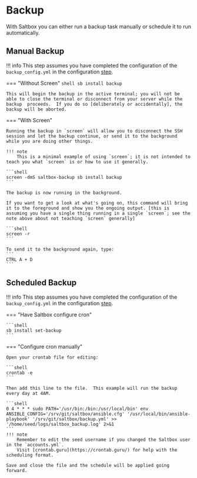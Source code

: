 # Backup

With Saltbox you can either run a backup task manually or schedule it to run automatically.

## Manual Backup

!!! info
    This step assumes you have completed the configuration of the `backup_config.yml` in the configuration [step](../../saltbox/backup/settings.md).

=== "Without Screen"
    ``` shell
    sb install backup
    ```

    This will begin the backup in the active terminal; you will not be able to close the terminal or disconnect from your server while the backup  proceeds.  If you do so [deliberately or accidentally], the backup will be aborted.

=== "With Screen"

    Running the backup in `screen` will allow you to disconnect the SSH session and let the backup continue, or send it to the background while you are doing other things.

    !!! note
        This is a minimal example of using `screen`; it is not intended to teach you what `screen` is or how to use it generally.
    
    ```shell
    screen -dmS saltbox-backup sb install backup
    ```

    The backup is now running in the background.

    If you want to get a look at what's going on, this command will bring it to the foreground and show you the ongoing output. [this is assuming you have a single thing running in a single `screen`; see the note above about not teaching `screen` generally]

    ```shell
    screen -r
    ```

    To send it to the background again, type:
    ```
    CTRL A + D
    ```

## Scheduled Backup

!!! info
    This step assumes you have completed the configuration of the `backup_config.yml` in the configuration [step](../../saltbox/backup/settings.md).

=== "Have Saltbox configure cron"

    ```shell
    sb install set-backup
    ```

=== "Configure cron manually"

    Open your crontab file for editing:

    ```shell
    crontab -e
    ```

    Then add this line to the file.  This example will run the backup every day at 4AM.

    ```shell
    0 4 * * * sudo PATH='/usr/bin:/bin:/usr/local/bin' env ANSIBLE_CONFIG='/srv/git/saltbox/ansible.cfg' '/usr/local/bin/ansible-playbook' '/srv/git/saltbox/backup.yml' >> '/home/seed/logs/saltbox_backup.log' 2>&1
    ```
    !!! note
        Remember to edit the seed username if you changed the Saltbox user in the `accounts.yml`.
        Visit [crontab.guru](https://crontab.guru/) for help with the scheduling format.

    Save and close the file and the schedule will be applied going forward.
